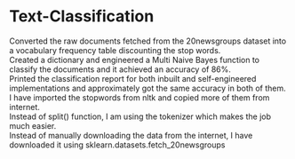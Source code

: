 # Text-Classification
Converted the raw documents fetched from the 20newsgroups dataset into a vocabulary frequency table discounting the stop words.
</br>
Created a dictionary and engineered a Multi Naive Bayes function to classify the documents and it achieved an accuracy of 86%.
</br>
Printed the classification report for both inbuilt and self-engineered implementations and approximately got the same accuracy in both of them.
</br>
I have imported the stopwords from nltk and copied more of them from internet.
</br>
Instead of split() function, I am using the tokenizer which makes the job much easier.
</br>
Instead of manually downloading the data from the internet, I have downloaded it using sklearn.datasets.fetch_20newsgroups
